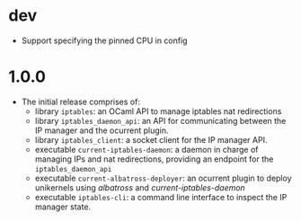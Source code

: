 # dev

- Support specifying the pinned CPU in config

# 1.0.0

- The initial release comprises of:
  - library `iptables`: an OCaml API to manage iptables nat redirections
  - library `iptables_daemon_api`: an API for communicating between the IP manager
    and the ocurrent plugin.
  - library `iptables_client`: a socket client for the IP manager API.
  - executable `current-iptables-daemon`: a daemon in charge of managing IPs and
    nat redirections, providing an endpoint for the `iptables_daemon_api`
  - executable `current-albatross-deployer`: an ocurrent plugin to deploy unikernels
    using _albatross_ and _current-iptables-daemon_
  - executable `iptables-cli`: a command line interface to inspect the IP manager state.
